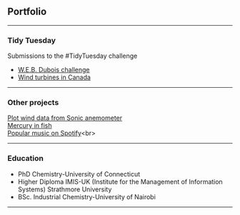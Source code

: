 ## Portfolio

---
### Tidy Tuesday
Submissions to the #TidyTuesday challenge <br>
- [W.E.B. Dubois challenge](https://sgichuki.github.io/TidyTuesday/2021-02-16) <br>
- [Wind turbines in Canada](https://sgichuki.github.io/TidyTuesday/2020-10-27) <br>

---
### Other projects

[Plot wind data from Sonic anemometer](https://sgichuki.github.io/Atmo/) <br>
[Mercury in fish](https://sgichuki.github.io/Contaminants/Hg-in-fish/) <br>
[Popular music on Spotify](https://sgichuki.github.io/Afrobeats/.)<br>


---
### Education
- PhD Chemistry-University of Connecticut
- Higher Diploma IMIS-UK (Institute for the Management of Information Systems)
  Strathmore University 
- BSc. Industrial Chemistry-University of Nairobi
 
---
